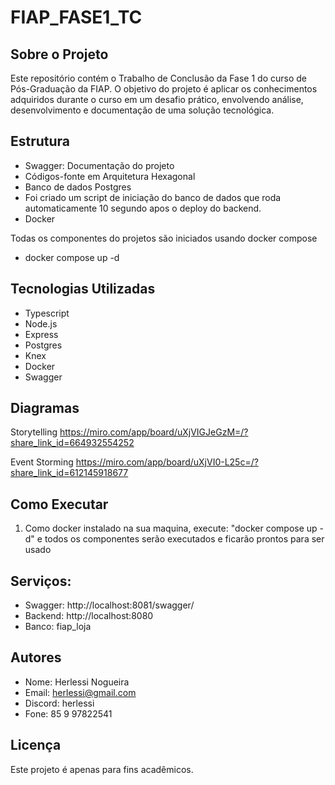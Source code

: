 # FIAP_FASE1_TC

## Sobre o Projeto

Este repositório contém o Trabalho de Conclusão da Fase 1 do curso de Pós-Graduação da FIAP. O objetivo do projeto é aplicar os conhecimentos adquiridos durante o curso em um desafio prático, envolvendo análise, desenvolvimento e documentação de uma solução tecnológica.

## Estrutura

- Swagger: Documentação do projeto
- Códigos-fonte em Arquitetura Hexagonal
- Banco de dados Postgres
- Foi criado um script de iniciação do banco de dados que roda automaticamente 10 segundo apos o deploy do backend.
- Docker

Todas os componentes do projetos são iniciados usando docker compose
- docker compose up -d

## Tecnologias Utilizadas

- Typescript
- Node.js
- Express
- Postgres
- Knex
- Docker
- Swagger

## Diagramas
Storytelling
https://miro.com/app/board/uXjVIGJeGzM=/?share_link_id=664932554252

Event Storming
https://miro.com/app/board/uXjVI0-L25c=/?share_link_id=612145918677


## Como Executar
1. Como docker instalado na sua maquina, execute: "docker compose up -d" e todos os componentes serão executados e ficarão prontos para ser usado

## Serviços:
- Swagger: http://localhost:8081/swagger/
- Backend: http://localhost:8080
- Banco: fiap_loja


## Autores
- Nome: Herlessi Nogueira
- Email: herlessi@gmail.com
- Discord: herlessi
- Fone: 85 9 97822541

## Licença

Este projeto é apenas para fins acadêmicos.
